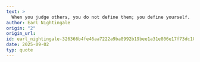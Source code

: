 ```yaml
---
text: >
  When you judge others, you do not define them; you define yourself.
author: Earl Nightingale
origin: "2"
origin_url: 
id: earl_nightingale-326366b4fe46aa7222a9ba8992b19bee1a31e806e17f73dc1011cdd3671a5c46
date: 2025-09-02
typ: quote
---
```

